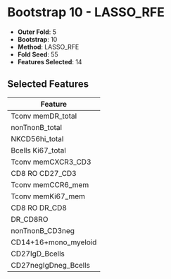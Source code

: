 # Bootstrap 10 - LASSO_RFE

- **Outer Fold**: 5
- **Bootstrap**: 10
- **Method**: LASSO_RFE
- **Fold Seed**: 55
- **Features Selected**: 14

## Selected Features

| Feature |
|---------|
| Tconv memDR_total |
| nonTnonB_total |
| NKCD56hi_total |
| Bcells Ki67_total |
| Tconv memCXCR3_CD3 |
| CD8 RO CD27_CD3 |
| Tconv memCCR6_mem |
| Tconv memKi67_mem |
| CD8 RO DR_CD8 |
| DR_CD8RO |
| nonTnonB_CD3neg |
| CD14+16+mono_myeloid |
| CD27IgD_Bcells |
| CD27negIgDneg_Bcells |
